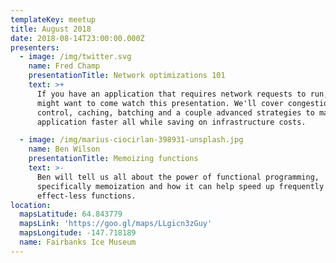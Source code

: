 ```yaml
---
templateKey: meetup
title: August 2018
date: 2018-08-14T23:00:00.000Z
presenters:
  - image: /img/twitter.svg
    name: Fred Champ
    presentationTitle: Network optimizations 101
    text: >+
      If you have an application that requires network requests to run, you
      might want to come watch this presentation. We'll cover congestion
      control, caching, batching and a couple advanced strategies to make your
      application faster all while saving on infrastructure costs.

  - image: /img/marius-ciocirlan-398931-unsplash.jpg
    name: Ben Wilson
    presentationTitle: Memoizing functions
    text: >-
      Ben will tell us all about the power of functional programming,
      specifically memoization and how it can help speed up frequently used side
      effect-less functions.
location:
  mapsLatitude: 64.843779
  mapsLink: 'https://goo.gl/maps/LLgicn3zGuy'
  mapsLongitude: -147.718189
  name: Fairbanks Ice Museum
---
```



